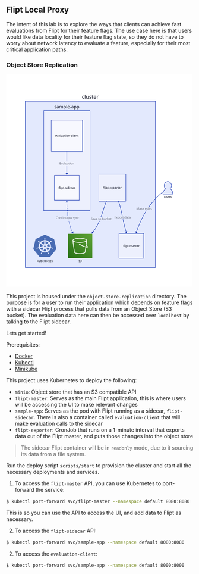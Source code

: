 Flipt Local Proxy
------------

The intent of this lab is to explore the ways that clients can achieve fast evaluations from Flipt for their feature flags. The use case here is that users would like data locality for their feature flag state, so they do not have to worry about network latency to evaluate a feature, especially for their most critical application paths.

### Object Store Replication

<img src="./object-store-replication/diagrams/diagram.svg" alt="Object Store Replication" width="500px" />

This project is housed under the `object-store-replication` directory. The purpose is for a user to run their application which depends on feature flags with a sidecar Flipt process that pulls data from an Object Store (S3 bucket). The evaluation data here can then be accessed over `localhost` by talking to the Flipt sidecar.

Lets get started!

Prerequisites:
- [Docker](https://www.docker.com/)
- [Kubectl](https://kubernetes.io/docs/reference/kubectl/)
- [Minikube](https://minikube.sigs.k8s.io/docs/)

This project uses Kubernetes to deploy the following:
- `minio`: Object store that has an S3 compatible API
- `flipt-master`: Serves as the main Flipt application, this is where users will be accessing the UI to make relevant changes
- `sample-app`: Serves as the pod with Flipt running as a sidecar, `flipt-sidecar`. There is also a container called `evaluation-client` that will make evaluation calls to the sidecar
- `flipt-exporter`: CronJob that runs on a 1-minute interval that exports data out of the Flipt master, and puts those changes into the object store

> The sidecar Flipt container will be in `readonly` mode, due to it sourcing its data from a file system.

Run the deploy script `scripts/start` to provision the cluster and start all the necessary deployments and services.

1. To access the `flipt-master` API, you can use Kubernetes to port-forward the service:

```bash
$ kubectl port-forward svc/flipt-master --namespace default 8080:8080
```

This is so you can use the API to access the UI, and add data to Flipt as necessary.

2. To access the `flipt-sidecar` API:

```bash
$ kubectl port-forward svc/sample-app --namespace default 8080:8080
```

2. To access the `evaluation-client`:

```bash
$ kubectl port-forward svc/sample-app --namespace default 8000:8000
```